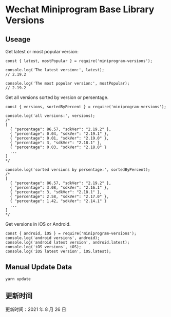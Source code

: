 
# Wechat Miniprogram Base Library Versions

## Useage

Get latest or most popular version:

```;
const { latest, mostPopular } = require('miniprogram-versions');

console.log('The latest version:', latest);
// 2.19.2

console.log('The most popular version:', mostPopular);
// 2.19.2

```

Get all versions sorted by version or persentage.

```
const { versions, sortedByPercent } = require('miniprogram-versions');

console.log('all versions:', versions);
/*
[
  { "percentage": 86.57, "sdkVer": "2.19.2" },
  { "percentage": 0.04, "sdkVer": "2.19.1" },
  { "percentage": 0.01, "sdkVer": "2.19.0" },
  { "percentage": 3, "sdkVer": "2.18.1" },
  { "percentage": 0.03, "sdkVer": "2.18.0" }
  ...
]
*/

console.log('sorted versions by persentage:', sortedByPercent);
/*
[
  { "percentage": 86.57, "sdkVer": "2.19.2" },
  { "percentage": 3.08, "sdkVer": "2.16.1" },
  { "percentage": 3, "sdkVer": "2.18.1" },
  { "percentage": 2.58, "sdkVer": "2.17.0" },
  { "percentage": 1.42, "sdkVer": "2.14.1" }
  ...
]
*/
```

Get versions in iOS or Android.

```
const { android, iOS } = require('miniprogram-versions');
console.log('android versions', android);
console.log('android latest version', android.latest);
console.log('iOS versions', iOS);
console.log('iOS latest version', iOS.latest);
```

## Manual Update Data

```
yarn update
```

## 更新时间

更新时间：2021 年 8 月 26 日
